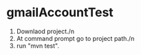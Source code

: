 # gmailAccountTest

1) Downlaod project./n
2) At command prompt go to project path./n
3) run "mvn test".

